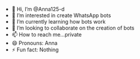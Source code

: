 - 👋 Hi, I’m @Anna125-d
- 👀 I’m interested in create WhatsApp bots
- 🌱 I’m currently learning how bots work
- 💞️ I’m looking to collaborate on the creation of bots
- 📫 How to reach me...private
- 😄 Pronouns: Anna
- ⚡ Fun fact: Nothing 

<!---
Anna125-d/Anna125-d is a ✨ special ✨ repository because its `README.md` (this file) appears on your GitHub profile.
You can click the Preview link to take a look at your changes.
--->
